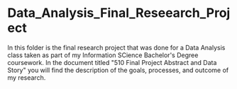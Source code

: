 # Data_Analysis_Final_Reseearch_Project

In this folder is the final research project that was done for a Data Analysis class taken as part of my Information SCience Bachelor's Degree coursework. In the document titled "510 Final Project Abstract and Data Story" you will find the description of the goals, processes, and outcome of my research.
